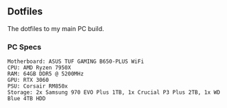 ## Dotfiles

The dotfiles to my main PC build.


### PC Specs
```
Motherboard: ASUS TUF GAMING B650-PLUS WiFi
CPU: AMD Ryzen 7950X
RAM: 64GB DDR5 @ 5200MHz
GPU: RTX 3060
PSU: Corsair RM850x
Storage: 2x Samsung 970 EVO Plus 1TB, 1x Crucial P3 Plus 2TB, 1x WD Blue 4TB HDD
```